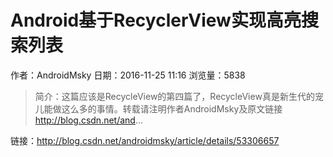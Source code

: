 # Android基于RecyclerView实现高亮搜索列表
作者：AndroidMsky
日期：2016-11-25 11:16
浏览量：5838
> 简介：这篇应该是RecycleView的第四篇了，RecycleView真是新生代的宠儿能做这么多的事情。转载请注明作者AndroidMsky及原文链接  
http://blog.csdn.net/and...

 链接：http://blog.csdn.net/androidmsky/article/details/53306657
